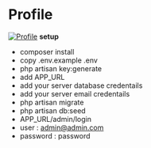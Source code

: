 # Profile
[![Profile](https://img.youtube.com/vi/ITu3ATaokTo/0.jpg)](https://youtu.be/ITu3ATaokTo)
**setup**

* composer install
* copy .env.example .env
* php artisan key:generate
* add APP_URL
* add your server database credentails
* add your server email credentails
* php artisan migrate
* php artisan db:seed
* APP_URL/admin/login
* user : admin@admin.com
* password : password
